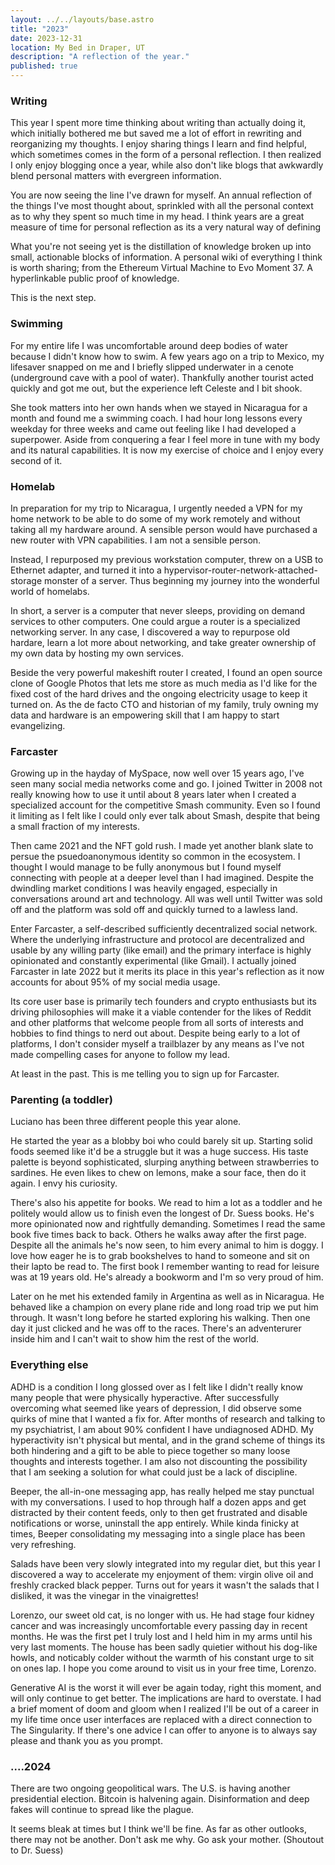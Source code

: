 ```yaml
---
layout: ../../layouts/base.astro
title: "2023"
date: 2023-12-31
location: My Bed in Draper, UT
description: "A reflection of the year."
published: true
---
```


### Writing
This year I spent more time thinking about writing than actually doing it, which initially bothered me but saved me a lot of effort in rewriting and reorganizing my thoughts. I enjoy sharing things I learn and find helpful, which sometimes comes in the form of a personal reflection. I then realized I only enjoy blogging once a year, while also don't like blogs that awkwardly blend personal matters with evergreen information.

You are now seeing the line I've drawn for myself. An annual reflection of the things I've most thought about, sprinkled with all the personal context as to why they spent so much time in my head. I think years are a great measure of time for personal reflection as its a very natural way of defining 

What you're not seeing yet is the distillation of knowledge broken up into small, actionable blocks of information. A personal wiki of everything I think is worth sharing; from the Ethereum Virtual Machine to Evo Moment 37. A hyperlinkable public proof of knowledge.

This is the next step.

### Swimming
For my entire life I was uncomfortable around deep bodies of water because I didn't know how to swim. A few years ago on a trip to Mexico, my lifesaver snapped on me and I briefly slipped underwater in a cenote (underground cave with a pool of water). Thankfully another tourist acted quickly and got me out, but the experience left Celeste and I bit shook.

She took matters into her own hands when we stayed in Nicaragua for a month and found me a swimming coach. I had hour long lessons every weekday for three weeks and came out feeling like I had developed a superpower. Aside from conquering a fear I feel more in tune with my body and its natural capabilities. It is now my exercise of choice and I enjoy every second of it.

### Homelab
In preparation for my trip to Nicaragua, I urgently needed a VPN for my home network to be able to do some of my work remotely and without taking all my hardware around. A sensible person would have purchased a new router with VPN capabilities. I am not a sensible person.

Instead, I repurposed my previous workstation computer, threw on a USB to Ethernet adapter, and turned it into a hypervisor-router-network-attached-storage monster of a server. Thus beginning my journey into the wonderful world of homelabs.

In short, a server is a computer that never sleeps, providing on demand services to other computers. One could argue a router is a specialized networking server. In any case, I discovered a way to repurpose old hardare, learn a lot more about networking, and take greater ownership of my own data by hosting my own services.

Beside the very powerful makeshift router I created, I found an open source clone of Google Photos that lets me store as much media as I'd like for the fixed cost of the hard drives and the ongoing electricity usage to keep it turned on. As the de facto CTO and historian of my family, truly owning my data and hardware is an empowering skill that I am happy to start evangelizing.

### Farcaster
Growing up in the hayday of MySpace, now well over 15 years ago, I've seen many social media networks come and go. I joined Twitter in 2008 not really knowing how to use it until about 8 years later when I created a specialized account for the competitive Smash community. Even so I found it limiting as I felt like I could only ever talk about Smash, despite that being a small fraction of my interests.

Then came 2021 and the NFT gold rush. I made yet another blank slate to persue the psuedoanonymous identity so common in the ecosystem. I thought I would manage to be fully anonymous but I found myself connecting with people at a deeper level than I had imagined. Despite the dwindling market conditions I was heavily engaged, especially in conversations around art and technology. All was well until Twitter was sold off and the platform was sold off and quickly turned to a lawless land.

Enter Farcaster, a self-described sufficiently decentralized social network. Where the underlying infrastructure and protocol are decentralized and usable by any willing party (like email) and the primary interface is highly opinionated and constantly experimental (like Gmail). I actually joined Farcaster in late 2022 but it merits its place in this year's reflection as it now accounts for about 95% of my social media usage.

Its core user base is primarily tech founders and crypto enthusiasts but its driving philosophies will make it a viable contender for the likes of Reddit and other platforms that welcome people from all sorts of interests and hobbies to find things to nerd out about. Despite being early to a lot of platforms, I don't consider myself a trailblazer by any means as I've not made compelling cases for anyone to follow my lead.

At least in the past. This is me telling you to sign up for Farcaster.

### Parenting (a toddler)
Luciano has been three different people this year alone.

He started the year as a blobby boi who could barely sit up. Starting solid foods seemed like it'd be a struggle but it was a huge success. His taste palette is beyond sophisticated, slurping anything between strawberries to sardines. He even likes to chew on lemons, make a sour face, then do it again. I envy his curiosity.

There's also his appetite for books. We read to him a lot as a toddler and he politely would allow us to finish even the longest of Dr. Suess books. He's more opinionated now and rightfully demanding. Sometimes I read the same book five times back to back. Others he walks away after the first page. Despite all the animals he's now seen, to him every animal to him is doggy. I love how eager he is to grab bookshelves to hand to someone and sit on their lapto be read to. The first book I remember wanting to read for leisure was at 19 years old. He's already a bookworm and I'm so very proud of him.

Later on he met his extended family in Argentina as well as in Nicaragua. He behaved like a champion on every plane ride and long road trip we put him through. It wasn't long before he started exploring his walking. Then one day it just clicked and he was off to the races. There's an adventerurer inside him and I can't wait to show him the rest of the world.

### Everything else
ADHD is a condition I long glossed over as I felt like I didn't really know many people that were physically hyperactive. After successfully overcoming what seemed like years of depression, I did observe some quirks of mine that I wanted a fix for. After months of research and talking to my psychiatrist, I am about 90% confident I have undiagnosed ADHD. My hyperactivity isn't physical but mental, and in the grand scheme of things its both hindering and a gift to be able to piece together so many loose thoughts and interests together. I am also not discounting the possibility that I am seeking a solution for what could just be a lack of discipline.

Beeper, the all-in-one messaging app, has really helped me stay punctual with my conversations. I used to hop through half a dozen apps and get distracted by their content feeds, only to then get frustrated and disable notifications or worse, uninstall the app entirely. While kinda finicky at times, Beeper consolidating my messaging into a single place has been very refreshing.

Salads have been very slowly integrated into my regular diet, but this year I discovered a way to accelerate my enjoyment of them: virgin olive oil and freshly cracked black pepper. Turns out for years it wasn't the salads that I disliked, it was the vinegar in the vinaigrettes!

Lorenzo, our sweet old cat, is no longer with us. He had stage four kidney cancer and was increasingly uncomfortable every passing day in recent months. He was the first pet I truly lost and I held him in my arms until his very last moments. The house has been sadly quietier without his dog-like howls, and noticably colder without the warmth of his constant urge to sit on ones lap. I hope you come around to visit us in your free time, Lorenzo.

Generative AI is the worst it will ever be again today, right this moment, and will only continue to get better. The implications are hard to overstate. I had a brief moment of doom and gloom when I realized I'll be out of a career in my life time once user interfaces are replaced with a direct connection to The Singularity. If there's one advice I can offer to anyone is to always say please and thank you as you prompt.

### ....2024
There are two ongoing geopolitical wars. The U.S. is having another presidential election. Bitcoin is halvening again. Disinformation and deep fakes will continue to spread like the plague.

It seems bleak at times but I think we'll be fine. As far as other outlooks, there may not be another. Don't ask me why. Go ask your mother. (Shoutout to Dr. Suess)